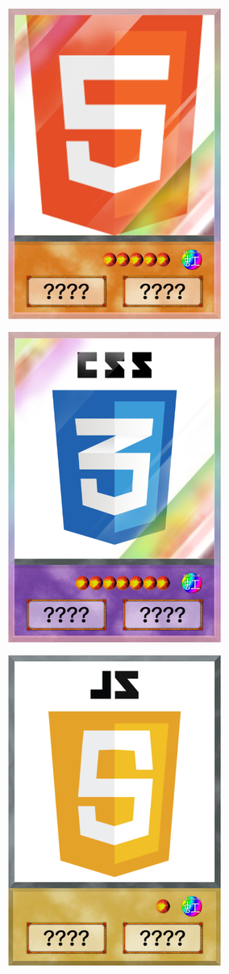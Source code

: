 ##### ![HTML](https://github.com/Hitsuji6/Hitsuji6/blob/56a4ac02b08c0918e91d3f577203a06f061b19b2/HTML.png)
##### ![CSS](https://github.com/Hitsuji6/Hitsuji6/blob/56a4ac02b08c0918e91d3f577203a06f061b19b2/CSS.png)
##### ![JavaScript](https://github.com/Hitsuji6/Hitsuji6/blob/56a4ac02b08c0918e91d3f577203a06f061b19b2/JS.png)
